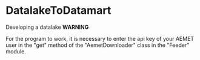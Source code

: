 # DatalakeToDatamart
Developing a datalake
**WARNING**

For the program to work, it is necessary to enter the api key of your AEMET user in the "get" method of the "AemetDownloader" class in the "Feeder" module.
